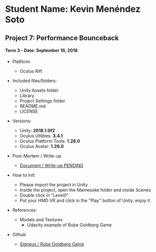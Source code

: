 # Student Name: Kevin Menéndez Soto
## Project 7: Performance Bounceback
#### Term 3 - Date: September 16, 2018

- Platform:
	- Oculus Rift

- Included files/folders:
	- Unity Assets folder
	- Library
	- Project Settings folder
	- README.md
	- LICENSE

- Versions:
	- Unity: **2018.1.0f2**
	- Oculus Utilities: **3.4.1**
	- Oculus Platform Tools: **1.28.0**
	- Oculus Avatar: **1.29.0**
	
- Post-Mortem / Write-up
	- [Document / Write-up PENDING](https://medium.com/@mamesoke/)
	
- How to init:
	- Please import the project in Unity
	- Inside the project, open the Mamesoke folder and inside Scenes
	- Double click in "Level0"
	- Put your HMD VR and click in the "Play" button of Unity, enjoy it.
	
- References:
	- Models and Textures
		- Udacity example of Rube Goldberg Game

- Github
	- [Signeus / Rube Goldberg Game](https://github.com/signeus/vrnd-performance-bounceback-game-by-kevin-menendez-soto)